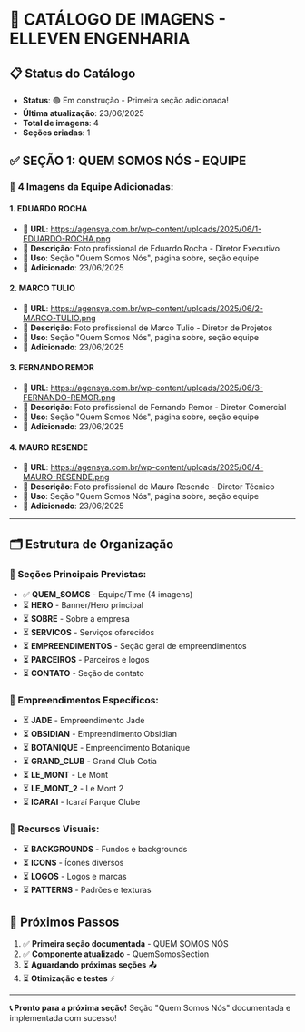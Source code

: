 # 📸 CATÁLOGO DE IMAGENS - ELLEVEN ENGENHARIA

## 📋 Status do Catálogo
- **Status**: 🟢 Em construção - Primeira seção adicionada!
- **Última atualização**: 23/06/2025
- **Total de imagens**: 4
- **Seções criadas**: 1

## ✅ SEÇÃO 1: QUEM SOMOS NÓS - EQUIPE

### 👥 **4 Imagens da Equipe Adicionadas:**

#### 1. **EDUARDO ROCHA**
- 🔗 **URL**: https://agensya.com.br/wp-content/uploads/2025/06/1-EDUARDO-ROCHA.png
- 📝 **Descrição**: Foto profissional de Eduardo Rocha - Diretor Executivo
- 🎯 **Uso**: Seção "Quem Somos Nós", página sobre, seção equipe
- 📅 **Adicionado**: 23/06/2025

#### 2. **MARCO TULIO**
- 🔗 **URL**: https://agensya.com.br/wp-content/uploads/2025/06/2-MARCO-TULIO.png
- 📝 **Descrição**: Foto profissional de Marco Tulio - Diretor de Projetos
- 🎯 **Uso**: Seção "Quem Somos Nós", página sobre, seção equipe
- 📅 **Adicionado**: 23/06/2025

#### 3. **FERNANDO REMOR**
- 🔗 **URL**: https://agensya.com.br/wp-content/uploads/2025/06/3-FERNANDO-REMOR.png
- 📝 **Descrição**: Foto profissional de Fernando Remor - Diretor Comercial
- 🎯 **Uso**: Seção "Quem Somos Nós", página sobre, seção equipe
- 📅 **Adicionado**: 23/06/2025

#### 4. **MAURO RESENDE**
- 🔗 **URL**: https://agensya.com.br/wp-content/uploads/2025/06/4-MAURO-RESENDE.png
- 📝 **Descrição**: Foto profissional de Mauro Resende - Diretor Técnico
- 🎯 **Uso**: Seção "Quem Somos Nós", página sobre, seção equipe
- 📅 **Adicionado**: 23/06/2025

---

## 🗂️ Estrutura de Organização

### 📁 Seções Principais Previstas:
- ✅ **QUEM_SOMOS** - Equipe/Time (4 imagens)
- ⏳ **HERO** - Banner/Hero principal
- ⏳ **SOBRE** - Sobre a empresa
- ⏳ **SERVICOS** - Serviços oferecidos
- ⏳ **EMPREENDIMENTOS** - Seção geral de empreendimentos
- ⏳ **PARCEIROS** - Parceiros e logos
- ⏳ **CONTATO** - Seção de contato

### 🏢 Empreendimentos Específicos:
- ⏳ **JADE** - Empreendimento Jade
- ⏳ **OBSIDIAN** - Empreendimento Obsidian
- ⏳ **BOTANIQUE** - Empreendimento Botanique
- ⏳ **GRAND_CLUB** - Grand Club Cotia
- ⏳ **LE_MONT** - Le Mont
- ⏳ **LE_MONT_2** - Le Mont 2
- ⏳ **ICARAI** - Icaraí Parque Clube

### 🎨 Recursos Visuais:
- ⏳ **BACKGROUNDS** - Fundos e backgrounds
- ⏳ **ICONS** - Ícones diversos
- ⏳ **LOGOS** - Logos e marcas
- ⏳ **PATTERNS** - Padrões e texturas

## 🚀 Próximos Passos

1. ✅ **Primeira seção documentada** - QUEM SOMOS NÓS
2. ✅ **Componente atualizado** - QuemSomosSection
3. ⏳ **Aguardando próximas seções** 📤
4. ⏳ **Otimização e testes** ⚡

---

**📞 Pronto para a próxima seção!**
Seção "Quem Somos Nós" documentada e implementada com sucesso!

